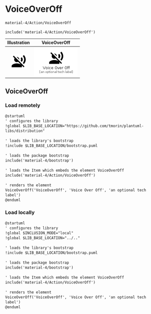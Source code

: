 # VoiceOverOff


```text
material-4/Action/VoiceOverOff
```

```text
include('material-4/Action/VoiceOverOff')
```



| Illustration | VoiceOverOff |
| :---: | :---: |
| ![illustration for Illustration](../../material-4/Action/VoiceOverOff.png) | ![illustration for VoiceOverOff](../../material-4/Action/VoiceOverOff.Local.png) |




## VoiceOverOff

### Load remotely
```plantuml
@startuml
' configures the library
!global $LIB_BASE_LOCATION="https://github.com/tmorin/plantuml-libs/distribution"

' loads the library's bootstrap
!include $LIB_BASE_LOCATION/bootstrap.puml

' loads the package bootstrap
include('material-4/bootstrap')

' loads the Item which embeds the element VoiceOverOff
include('material-4/Action/VoiceOverOff')

' renders the element
VoiceOverOff('VoiceOverOff', 'Voice Over Off', 'an optional tech label')
@enduml
```

### Load locally
```plantuml
@startuml
' configures the library
!global $INCLUSION_MODE="local"
!global $LIB_BASE_LOCATION="../.."

' loads the library's bootstrap
!include $LIB_BASE_LOCATION/bootstrap.puml

' loads the package bootstrap
include('material-4/bootstrap')

' loads the Item which embeds the element VoiceOverOff
include('material-4/Action/VoiceOverOff')

' renders the element
VoiceOverOff('VoiceOverOff', 'Voice Over Off', 'an optional tech label')
@enduml
```

